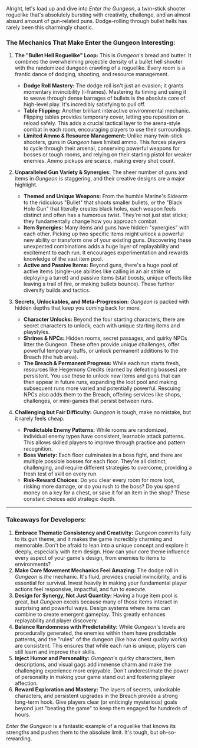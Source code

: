 Alright, let's load up and dive into *Enter the Gungeon*, a twin-stick shooter roguelike that's absolutely bursting with creativity, challenge, and an almost absurd amount of gun-related puns. Dodge-rolling through bullet hells has rarely been this charmingly chaotic.

### The Mechanics That Make Enter the Gungeon Interesting:

1.  **The "Bullet Hell Roguelike" Loop:** This is *Gungeon*'s bread and butter. It combines the overwhelming projectile density of a bullet hell shooter with the randomized dungeon crawling of a roguelike. Every room is a frantic dance of dodging, shooting, and resource management.

    * **Dodge Roll Mastery:** The dodge roll isn't just an evasion; it grants momentary invincibility (i-frames). Mastering its timing and using it to weave through dense barrages of bullets is the absolute core of high-level play. It's incredibly satisfying to pull off.
    * **Table Flipping:** Another brilliant interactive environmental mechanic. Flipping tables provides temporary cover, letting you reposition or reload safely. This adds a crucial tactical layer to the arena-style combat in each room, encouraging players to use their surroundings.
    * **Limited Ammo & Resource Management:** Unlike many twin-stick shooters, guns in *Gungeon* have limited ammo. This forces players to cycle through their arsenal, conserving powerful weapons for bosses or tough rooms, and relying on their starting pistol for weaker enemies. Ammo pickups are scarce, making every shot count.

2.  **Unparalleled Gun Variety & Synergies:** The sheer number of guns and items in *Gungeon* is staggering, and their creative designs are a major highlight.

    * **Themed and Unique Weapons:** From the humble Marine's Sidearm to the ridiculous "Bullet" that shoots smaller bullets, or the "Black Hole Gun" that literally creates black holes, each weapon feels distinct and often has a humorous twist. They're not just stat sticks; they fundamentally change how you approach combat.
    * **Item Synergies:** Many items and guns have hidden "synergies" with each other. Picking up two specific items might unlock a powerful new ability or transform one of your existing guns. Discovering these unexpected combinations adds a huge layer of replayability and excitement to each run. It encourages experimentation and rewards knowledge of the vast item pool.
    * **Active and Passive Items:** Beyond guns, there's a huge pool of active items (single-use abilities like calling in an air strike or deploying a turret) and passive items (stat boosts, unique effects like leaving a trail of fire, or making bullets bounce). These further diversify builds and tactics.

3.  **Secrets, Unlockables, and Meta-Progression:** *Gungeon* is packed with hidden depths that keep you coming back for more.

    * **Character Unlocks:** Beyond the four starting characters, there are secret characters to unlock, each with unique starting items and playstyles.
    * **Shrines & NPCs:** Hidden rooms, secret passages, and quirky NPCs litter the Gungeon. These often provide unique challenges, offer powerful temporary buffs, or unlock permanent additions to the Breach (the hub area).
    * **The Breach & Permanent Progress:** While each run starts fresh, resources like Hegemony Credits (earned by defeating bosses) are persistent. You use these to unlock new items and guns that can then appear in future runs, expanding the loot pool and making subsequent runs more varied and potentially powerful. Rescuing NPCs also adds them to the Breach, offering services like shops, challenges, or mini-games that persist between runs.

4.  **Challenging but Fair Difficulty:** *Gungeon* is tough, make no mistake, but it rarely feels cheap.

    * **Predictable Enemy Patterns:** While rooms are randomized, individual enemy types have consistent, learnable attack patterns. This allows skilled players to improve through practice and pattern recognition.
    * **Boss Variety:** Each floor culminates in a boss fight, and there are multiple possible bosses for each floor. They're all distinct, challenging, and require different strategies to overcome, providing a fresh test of skill on every run.
    * **Risk-Reward Choices:** Do you clear every room for more loot, risking more damage, or do you rush to the boss? Do you spend money on a key for a chest, or save it for an item in the shop? These constant choices add strategic depth.

---

### Takeaways for Developers:

1.  **Embrace Thematic Consistency and Creativity:** *Gungeon* commits fully to its gun theme, and it makes the game incredibly charming and memorable. Don't be afraid to lean into a unique concept and explore it deeply, especially with item design. How can your core theme influence every aspect of your game's design, from enemies to items to environments?
2.  **Make Core Movement Mechanics Feel Amazing:** The dodge roll in *Gungeon* is *the* mechanic. It's fluid, provides crucial invincibility, and is essential for survival. Invest heavily in making your fundamental player actions feel responsive, impactful, and fun to execute.
3.  **Design for Synergy, Not Just Quantity:** Having a huge item pool is great, but *Gungeon* excels because many of those items interact in surprising and powerful ways. Design systems where items can combine to create emergent gameplay. This greatly enhances replayability and player discovery.
4.  **Balance Randomness with Predictability:** While *Gungeon*'s levels are procedurally generated, the enemies within them have predictable patterns, and the "rules" of the dungeon (like how chest quality works) are consistent. This ensures that while each run is unique, players can still learn and improve their skills.
5.  **Inject Humor and Personality:** *Gungeon*'s quirky characters, item descriptions, and visual gags add immense charm and make the challenging experience more enjoyable. Don't underestimate the power of personality in making your game stand out and fostering player affection.
6.  **Reward Exploration and Mastery:** The layers of secrets, unlockable characters, and persistent upgrades in the Breach provide a strong long-term hook. Give players clear (or enticingly mysterious) goals beyond just "beating the game" to keep them engaged for hundreds of hours.

*Enter the Gungeon* is a fantastic example of a roguelike that knows its strengths and pushes them to the absolute limit. It's tough, but oh-so-rewarding.